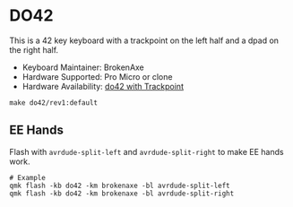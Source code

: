 # DO42

This is a 42 key keyboard with a trackpoint on the left half and a dpad on the right half.

- Keyboard Maintainer: BrokenAxe
- Hardware Supported: Pro Micro or clone
- Hardware Availability: [do42 with Trackpoint]()

```
make do42/rev1:default
```

## EE Hands
Flash with `avrdude-split-left` and `avrdude-split-right` to make EE hands work.

```
# Example
qmk flash -kb do42 -km brokenaxe -bl avrdude-split-left
qmk flash -kb do42 -km brokenaxe -bl avrdude-split-right
```

